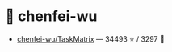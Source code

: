 # 👤 chenfei-wu

- [chenfei-wu/TaskMatrix](https://github.com/chenfei-wu/TaskMatrix) — 34493 ⭐️ / 3297 🍴
